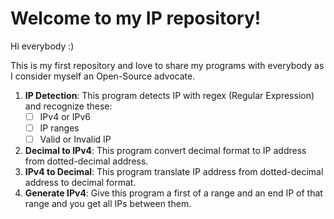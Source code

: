 # Welcome to my IP repository!

Hi everybody :)

This is my first repository and love to share my programs with everybody as I consider myself an Open-Source advocate.

 1. **IP Detection**: This program detects IP with regex (Regular Expression) and recognize these:
    - [ ] IPv4 or IPv6
    - [ ] IP ranges
    - [ ] Valid or Invalid IP
2. **Decimal to IPv4**: This program convert decimal format to IP address from dotted-decimal address.
3. **IPv4 to Decimal**: This program translate IP address from dotted-decimal address to decimal format.
4. **Generate IPv4**: Give this program a first of a range and an end IP of that range and you get all IPs between them.
